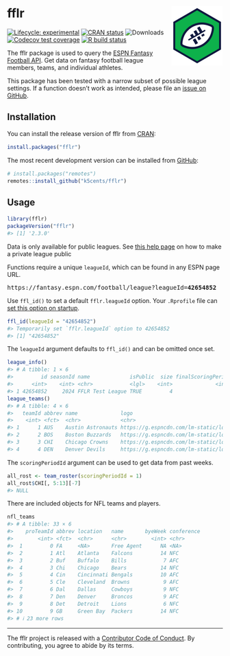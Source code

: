 
<!-- README.md is generated from README.Rmd. Please edit that file -->

# fflr <img src="man/figures/logo.png" align="right" width="120" />

<!-- badges: start -->

[![Lifecycle:
experimental](https://img.shields.io/badge/lifecycle-stable-brightgreen.svg)](https://lifecycle.r-lib.org/articles/stages.html#stable)
[![CRAN
status](https://www.r-pkg.org/badges/version/fflr)](https://CRAN.R-project.org/package=fflr)
![Downloads](https://cranlogs.r-pkg.org/badges/grand-total/fflr)
[![Codecov test
coverage](https://codecov.io/gh/k5cents/fflr/graph/badge.svg?token=CMz6DIxJdH)](https://app.codecov.io/gh/k5cents/fflr?branch=master)
[![R build
status](https://github.com/k5cents/fflr/workflows/R-CMD-check/badge.svg)](https://github.com/k5cents/fflr/actions)
<!-- badges: end -->

The fflr package is used to query the [ESPN Fantasy Football
API](https://lm-api-reads.fantasy.espn.com/apis/v3/games/ffl/). Get data
on fantasy football league members, teams, and individual athletes.

This package has been tested with a narrow subset of possible league
settings. If a function doesn’t work as intended, please file an [issue
on GitHub](https://github.com/k5cents/fflr/issues).

## Installation

You can install the release version of fflr from
[CRAN](https://cran.r-project.org/package=fflr):

``` r
install.packages("fflr")
```

The most recent development version can be installed from
[GitHub](https://github.com/k5cents/fflr):

``` r
# install.packages("remotes")
remotes::install_github("k5cents/fflr")
```

## Usage

``` r
library(fflr)
packageVersion("fflr")
#> [1] '2.3.0'
```

Data is only available for public leagues. See [this help
page](https://web.archive.org/web/20211105212446/https://support.espn.com/hc/en-us/articles/360000064451-Making-a-Private-League-Viewable-to-the-Public)
on how to make a private league public

Functions require a unique `leagueId`, which can be found in any ESPN
page URL.

<pre>https://fantasy.espn.com/football/league?leagueId=<b>42654852</b></pre>

Use `ffl_id()` to set a default `fflr.leagueId` option. Your `.Rprofile`
file can [set this option on
startup](https://stat.ethz.ch/R-manual/R-devel/library/base/html/Startup.html).

``` r
ffl_id(leagueId = "42654852")
#> Temporarily set `fflr.leagueId` option to 42654852
#> [1] "42654852"
```

The `leagueId` argument defaults to `ffl_id()` and can be omitted once
set.

``` r
league_info()
#> # A tibble: 1 × 6
#>         id seasonId name             isPublic  size finalScoringPeriod
#>      <int>    <int> <chr>            <lgl>    <int>              <int>
#> 1 42654852     2024 FFLR Test League TRUE         4                 17
league_teams()
#> # A tibble: 4 × 6
#>   teamId abbrev name              logo                                            logoType memberId
#>    <int> <fct>  <chr>             <chr>                                           <chr>    <chr>   
#> 1      1 AUS    Austin Astronauts https://g.espncdn.com/lm-static/logo-packs/cor… VECTOR   {22DFE7…
#> 2      2 BOS    Boston Buzzards   https://g.espncdn.com/lm-static/logo-packs/cor… VECTOR   {22DFE7…
#> 3      3 CHI    Chicago Crowns    https://g.espncdn.com/lm-static/logo-packs/cor… VECTOR   {22DFE7…
#> 4      4 DEN    Denver Devils     https://g.espncdn.com/lm-static/logo-packs/cor… VECTOR   {22DFE7…
```

The `scoringPeriodId` argument can be used to get data from past weeks.

``` r
all_rost <- team_roster(scoringPeriodId = 1)
all_rost$CHI[, 5:13][-7]
#> NULL
```

There are included objects for NFL teams and players.

``` r
nfl_teams
#> # A tibble: 33 × 6
#>    proTeamId abbrev location   name       byeWeek conference
#>        <int> <fct>  <chr>      <chr>        <int> <chr>     
#>  1         0 FA     <NA>       Free Agent      NA <NA>      
#>  2         1 Atl    Atlanta    Falcons         14 NFC       
#>  3         2 Buf    Buffalo    Bills            7 AFC       
#>  4         3 Chi    Chicago    Bears           14 NFC       
#>  5         4 Cin    Cincinnati Bengals         10 AFC       
#>  6         5 Cle    Cleveland  Browns           9 AFC       
#>  7         6 Dal    Dallas     Cowboys          9 NFC       
#>  8         7 Den    Denver     Broncos          9 AFC       
#>  9         8 Det    Detroit    Lions            6 NFC       
#> 10         9 GB     Green Bay  Packers         14 NFC       
#> # ℹ 23 more rows
```

------------------------------------------------------------------------

The fflr project is released with a [Contributor Code of
Conduct](https://k5cents.github.io/fflr/CODE_OF_CONDUCT.html). By
contributing, you agree to abide by its terms.

<!-- refs: start -->
<!-- refs: end -->
